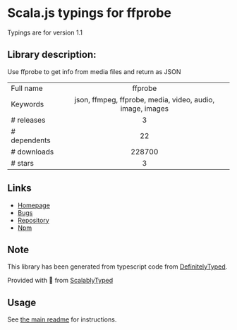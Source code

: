 
# Scala.js typings for ffprobe

Typings are for version 1.1

## Library description:
Use ffprobe to get info from media files and return as JSON

|                    |                 |
| ------------------ | :-------------: |
| Full name          | ffprobe |
| Keywords           | json, ffmpeg, ffprobe, media, video, audio, image, images |
| # releases         | 3 |
| # dependents       | 22 |
| # downloads        | 228700 |
| # stars            | 3 |

## Links
- [Homepage](https://github.com/eugeneware/ffprobe#readme)
- [Bugs](https://github.com/eugeneware/ffprobe/issues)
- [Repository](https://github.com/eugeneware/ffprobe)
- [Npm](https://www.npmjs.com/package/ffprobe)
    


## Note
This library has been generated from typescript code from [DefinitelyTyped](https://definitelytyped.org).

Provided with :purple_heart: from [ScalablyTyped](https://github.com/oyvindberg/ScalablyTyped)

## Usage
See [the main readme](../../readme.md) for instructions.


